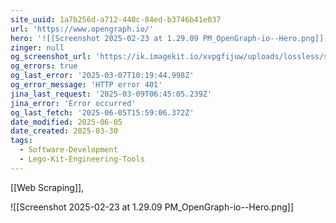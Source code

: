 ```yaml
---
site_uuid: 1a7b256d-a712-440c-84ed-b3746b41e037
url: 'https://www.opengraph.io/'
hero: '![[Screenshot 2025-02-23 at 1.29.09 PM_OpenGraph-io--Hero.png]]'
zinger: null
og_screenshot_url: 'https://ik.imagekit.io/xvpgfijuw/uploads/lossless/screenshots/20250605_OpenGraph.io_og_screenshot.jpeg'
og_errors: true
og_last_error: '2025-03-07T10:19:44.998Z'
og_error_message: 'HTTP error 401'
jina_last_request: '2025-03-09T06:45:05.239Z'
jina_error: 'Error occurred'
og_last_fetch: '2025-06-05T15:59:06.372Z'
date_modified: 2025-06-05
date_created: 2025-03-30
tags:
  - Software-Development
  - Lego-Kit-Engineering-Tools
---
```


[[Web Scraping]],

![[Screenshot 2025-02-23 at 1.29.09 PM_OpenGraph-io--Hero.png]]